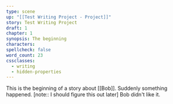 ```yaml
---
type: scene
up: "[[Test Writing Project - Project]]"
story: Test Writing Project
draft: 1
chapter: 1
synopsis: The beginning
characters:
spellcheck: false
word_count: 23
cssclasses:
  - writing
  - hidden-properties
---
```


This is the beginning of a story about [[Bob]]. 
Suddenly something happened. [note:: I should figure this out later] Bob didn't like it. 